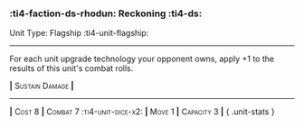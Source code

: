 ### :ti4-faction-ds-rhodun: **Reckoning** :ti4-ds:

Unit Type: Flagship :ti4-unit-flagship:

---

For each unit upgrade technology your opponent owns, apply +1 to the results of this unit's combat rolls.

__|__ <span style="font-variant:small-caps;">Sustain Damage</span> __|__

---

__|__ <span style="font-variant:small-caps;">Cost 8</span> __|__ <span style="font-variant:small-caps;">Combat 7 :ti4-unit-dice-x2:</span> __|__ <span style="font-variant:small-caps;">Move 1</span> __|__ <span style="font-variant:small-caps;">Capacity 3</span> __|__
{ .unit-stats }
